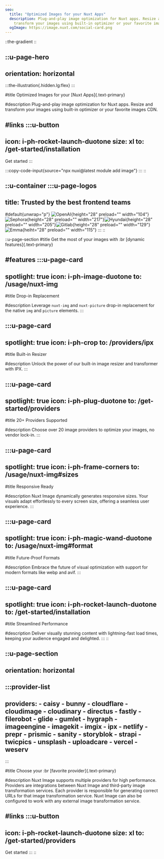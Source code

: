 ```yaml
---
seo:
  title: "Optimized Images for your Nuxt Apps"
  description: Plug-and-play image optimization for Nuxt apps. Resize and
    transform your images using built-in optimizer or your favorite images CDN.
  ogImage: https://image.nuxt.com/social-card.png
---
```


::the-gradient
::

::u-page-hero
---
orientation: horizontal
---
  :::the-illustration{.hidden.lg:flex}
  :::

#title
Optimized Images for your [Nuxt Apps]{.text-primary}

#description
Plug-and-play image optimization for Nuxt apps. Resize and transform your images using built-in optimizer or your favorite images CDN.

#links
  :::u-button
  ---
  icon: i-ph-rocket-launch-duotone
  size: xl
  to: /get-started/installation
  ---
  Get started
  :::

  :::copy-code-input{source="npx nuxi@latest module add image"}
  :::
::

::u-container
  :::u-page-logos
  ---
  title: Trusted by the best frontend teams
  ---
  #default{unwrap="p"}
  ![OpenAI](https://image.nuxt.com/brands/openai.svg){height="28" preload="" width="104"}![Sephora](https://image.nuxt.com/brands/sephora.svg){height="28" preload="" width="217"}![Hyundai](https://image.nuxt.com/brands/hyundai.svg){height="28" preload="" width="205"}![Gitlab](https://image.nuxt.com/brands/gitlab.svg){height="28" preload="" width="129"}![Emma](https://image.nuxt.com/brands/emma.svg){heiht="28" preload="" width="115"}
  :::
::

::u-page-section
#title
Get the most of your images with :br [dynamic features]{.text-primary}

#features
  :::u-page-card
  ---
  spotlight: true
  icon: i-ph-image-duotone
  to: /usage/nuxt-img
  ---
  #title
  Drop-in Replacement
  
  #description
  Leverage `nuxt-img` and `nuxt-picture` drop-in replacement for the native `img` and `picture` elements.
  :::

  :::u-page-card
  ---
  spotlight: true
  icon: i-ph-crop
  to: /providers/ipx
  ---
  #title
  Built-in Resizer
  
  #description
  Unlock the power of our built-in image resizer and transformer with IPX.
  :::

  :::u-page-card
  ---
  spotlight: true
  icon: i-ph-plug-duotone
  to: /get-started/providers
  ---
  #title
  20+ Providers Supported
  
  #description
  Choose over 20 image providers to optimize your images, no vendor lock-in.
  :::

  :::u-page-card
  ---
  spotlight: true
  icon: i-ph-frame-corners
  to: /usage/nuxt-img#sizes
  ---
  #title
  Responsive Ready
  
  #description
  Nuxt Image dynamically generates responsive sizes. Your visuals adapt effortlessly to every screen size, offering a seamless user experience.
  :::

  :::u-page-card
  ---
  spotlight: true
  icon: i-ph-magic-wand-duotone
  to: /usage/nuxt-img#format
  ---
  #title
  Future-Proof Formats
  
  #description
  Embrace the future of visual optimization with support for modern formats like webp and avif.
  :::

  :::u-page-card
  ---
  spotlight: true
  icon: i-ph-rocket-launch-duotone
  to: /get-started/installation
  ---
  #title
  Streamlined Performance
  
  #description
  Deliver visually stunning content with lightning-fast load times, keeping your audience engaged and delighted.
  :::
::

::u-page-section
---
orientation: horizontal
---
  :::provider-list
  ---
  providers:
    - caisy
    - bunny
    - cloudflare
    - cloudimage
    - cloudinary
    - directus
    - fastly
    - filerobot
    - glide
    - gumlet
    - hygraph
    - imageengine
    - imagekit
    - imgix
    - ipx
    - netlify
    - prepr
    - prismic
    - sanity
    - storyblok
    - strapi
    - twicpics
    - unsplash
    - uploadcare
    - vercel
    - weserv
  ---
  :::

#title
Choose your :br [favorite provider]{.text-primary}

#description
Nuxt Image supports multiple providers for high performance. Providers are integrations between Nuxt Image and third-party image transformation services. Each provider is responsible for generating correct URLs for that image transformation service. Nuxt Image can also be configured to work with any external image transformation service.

#links
  :::u-button
  ---
  icon: i-ph-rocket-launch-duotone
  size: xl
  to: /get-started/providers
  ---
  Get started
  :::
::
